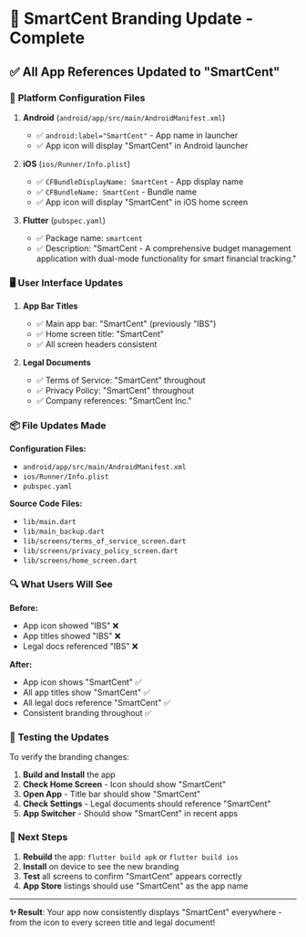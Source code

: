 # 🎯 SmartCent Branding Update - Complete

## ✅ **All App References Updated to "SmartCent"**

### 📱 **Platform Configuration Files**

1. **Android** (`android/app/src/main/AndroidManifest.xml`)
   - ✅ `android:label="SmartCent"` - App name in launcher
   - ✅ App icon will display "SmartCent" in Android launcher

2. **iOS** (`ios/Runner/Info.plist`)
   - ✅ `CFBundleDisplayName: SmartCent` - App display name
   - ✅ `CFBundleName: SmartCent` - Bundle name
   - ✅ App icon will display "SmartCent" in iOS home screen

3. **Flutter** (`pubspec.yaml`)
   - ✅ Package name: `smartcent`
   - ✅ Description: "SmartCent - A comprehensive budget management application with dual-mode functionality for smart financial tracking."

### 🖥️ **User Interface Updates**

1. **App Bar Titles**
   - ✅ Main app bar: "SmartCent" (previously "IBS")
   - ✅ Home screen title: "SmartCent"
   - ✅ All screen headers consistent

2. **Legal Documents**
   - ✅ Terms of Service: "SmartCent" throughout
   - ✅ Privacy Policy: "SmartCent" throughout
   - ✅ Company references: "SmartCent Inc."

### 📦 **File Updates Made**

**Configuration Files:**
- `android/app/src/main/AndroidManifest.xml`
- `ios/Runner/Info.plist`
- `pubspec.yaml`

**Source Code Files:**
- `lib/main.dart`
- `lib/main_backup.dart`
- `lib/screens/terms_of_service_screen.dart`
- `lib/screens/privacy_policy_screen.dart`
- `lib/screens/home_screen.dart`

### 🔍 **What Users Will See**

**Before:**
- App icon showed "IBS" ❌
- App titles showed "IBS" ❌
- Legal docs referenced "IBS" ❌

**After:**
- App icon shows "SmartCent" ✅
- All app titles show "SmartCent" ✅
- All legal docs reference "SmartCent" ✅
- Consistent branding throughout ✅

### 📱 **Testing the Updates**

To verify the branding changes:

1. **Build and Install** the app
2. **Check Home Screen** - Icon should show "SmartCent"
3. **Open App** - Title bar should show "SmartCent"
4. **Check Settings** - Legal documents should reference "SmartCent"
5. **App Switcher** - Should show "SmartCent" in recent apps

### 🚀 **Next Steps**

1. **Rebuild** the app: `flutter build apk` or `flutter build ios`
2. **Install** on device to see the new branding
3. **Test** all screens to confirm "SmartCent" appears correctly
4. **App Store** listings should use "SmartCent" as the app name

---

**✨ Result**: Your app now consistently displays "SmartCent" everywhere - from the icon to every screen title and legal document! 